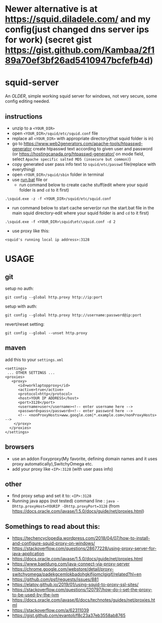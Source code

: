 
# Newer alternative is at https://squid.diladele.com/ and my config(just changed dns server ips for work) (secret gist https://gist.github.com/Kambaa/2f189a70ef3bf26ad5410947bcfefb4d)

# squid-server
An *OLDER*, simple working squid server for windows, not very secure, some config editing needed.

## instructions
- unzip to a `<YOUR_DIR>`
- open `<YOUR_DIR>/squid/etc/squid.conf` file
- replace all `<YOUR_DIR>` with appropriate directory(that squid folder is in)
- go to https://www.web2generators.com/apache-tools/htpasswd-generator create htpasswd text according to given user and password (or https://hostingcanada.org/htpasswd-generator/ on mode field, select `Apache specific salted MD5 (insecure but common)`)
- copy generated user pass info text to `squid/etc/passwd` file(replace with everything)
- open `<YOUR_DIR>/squid/sbin` folder in terminal 
- use [run.bat](run.bat) file or 
  - run command below to create cache stuff(edit where your squid folder is and `cd` to it first)
```
.\squid.exe -z -f <YOUR_DIR>/squid/etc/squid.conf
```
  - run command below to start cache server(or run the start.bat file in the main squid directory-edit where your squid folder is and `cd` to it first)
```
.\squid.exe -f <YOUR_DIR>\squid\etc\squid.conf -d 2
```
- use proxy like this:

```
<squid's running local ip address>:3128
```


# USAGE

## git 
setup no auth:
```
git config --global http.proxy http://ip:port
```
setup with auth:
```
git config --global http.proxy http://username:password@ip:port
```
revert/reset setting:
```
git config --global --unset http.proxy
```

## maven 
add this to your `settings.xml`
```
<settings>
 ... OTHER SETTINGS ...
<proxies>
   <proxy>
      <id>worklaptopproxy</id>
      <active>true</active>
      <protocol>http</protocol>
      <host>YOUR IP ADDRESS</host>
      <port>3128</port>
      <username>user</username><!-- enter username here -->
      <password>pass</password><!-- enter password here -->
      <!-- <nonProxyHosts>www.google.com|*.example.com</nonProxyHosts> -->
    </proxy>
  </proxies>
</settings>
```

## browsers
- use an addon Foxyproxy(My favorite, defining domain names and it uses proxy automatically),SwitchyOmega  etc.
- add your proxy like `<IP>:3128` (with user pass info)
  
  
## other
- find proxy setup and set it to: 
  `<IP>:3128`
- Running java apps (not tested)
 command line :  `java -Dhttp.proxyHost=YOURIP -Dhttp.proxyPort=3128`  (from https://docs.oracle.com/javase/1.5.0/docs/guide/net/proxies.html)
 
 
## Somethings to read about this: 
 - https://techencyclopedia.wordpress.com/2018/04/07/how-to-install-and-configure-squid-proxy-on-windows/
 - https://stackoverflow.com/questions/28677228/using-proxy-server-for-java-application
 - https://docs.oracle.com/javase/1.5.0/docs/guide/net/proxies.html
 - https://www.baeldung.com/java-connect-via-proxy-server
 - https://chrome.google.com/webstore/detail/proxy-switchyomega/padekgcemlokbadohgkifijomclgjgif/related?hl=en
 - https://github.com/psf/requests/issues/881
 - https://elatov.github.io/2019/01/using-squid-to-proxy-ssl-sites/
 - https://stackoverflow.com/questions/120797/how-do-i-set-the-proxy-to-be-used-by-the-jvm
 - https://docs.oracle.com/javase/6/docs/technotes/guides/net/proxies.html
 - https://stackoverflow.com/a/62311039
 - https://gist.github.com/evantoli/f8c23a37eb3558ab8765
